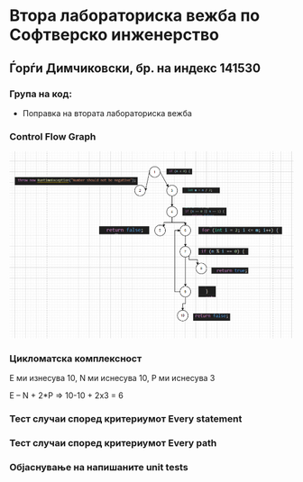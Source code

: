 # Втора лабораториска вежба по Софтверско инженерство

## Ѓорѓи Димчиковски, бр. на индекс 141530

### Група на код: 

- Поправка на втората лабораториска вежба

###  Control Flow Graph

![alt text](https://github.com/Dimcikovski/SI_Lab2_141530/blob/master/cfg.png?raw=true)

### Цикломатска комплексност
E ми изнесува 10, N ми иснесува 10, P ми иснесува 3

E – N + 2*P => 10-10 + 2x3 = 6


### Тест случаи според критериумот  Every statement 



### Тест случаи според критериумот Every path



### Објаснување на напишаните unit tests
